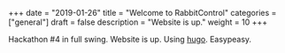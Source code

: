 +++
date = "2019-01-26"
title = "Welcome to RabbitControl"
categories = ["general"]
draft = false
description = "Website is up."
weight = 10
+++

Hackathon #4 in full swing. Website is up. Using [hugo](https://gohugo.io/). Easypeasy.
